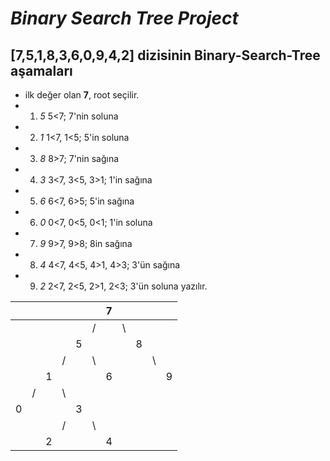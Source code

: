 # ***Binary Search Tree Project***

## [7,5,1,8,3,6,0,9,4,2] dizisinin Binary-Search-Tree aşamaları

* ilk değer olan **7**, root seçilir.
* 1. *5*  5<7; 7'nin soluna
* 2. *1*  1<7, 1<5; 5'in soluna
* 3. *8*  8>7; 7'nin sağına 
* 4. *3*  3<7, 3<5, 3>1; 1'in sağına
* 5. *6*  6<7, 6>5; 5'in sağına
* 6. *0*  0<7, 0<5, 0<1; 1'in soluna
* 7. *9*  9>7, 9>8; 8in sağına
* 8. *4*  4<7, 4<5, 4>1, 4>3; 3'ün sağına
* 9. *2*  2<7, 2<5, 2>1, 2<3; 3'ün soluna yazılır.


|  |  |  |  |  |  | 7|  |  |  |  |  
|--|--|- |- |- |- |- |- |- |- |- |
|  |  |  |  |  | /|  |\ |  |  |  | 
|  |  |  |  | 5|  |  |  |8 |  |  | 
|  |  |  | /|  |\ |  |  |  |\ |  | 
|  |  |1 |  |  |  |6 |  |  |  | 9|
|  | /|  |\ |  |  |  |  |  |  |  |
| 0|  |  |  | 3|  |  |  |  |  |  |
|  |  |  | /|  |\ |  |  |  |  |  |
|  |  | 2|  |  |  |4 |  |  |  |  |